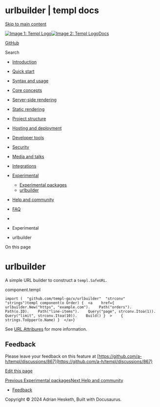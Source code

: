 urlbuilder | templ docs
===============

[Skip to main content](https://templ.guide/experimental/urlbuilder#__docusaurus_skipToContent_fallback)

[![Image 1: Templ Logo](https://templ.guide/img/logo.svg)![Image 2: Templ Logo](https://templ.guide/img/logo.svg)](https://templ.guide/)[Docs](https://templ.guide/)

[GitHub](https://github.com/a-h/templ)

Search

*   [Introduction](https://templ.guide/)
*   [Quick start](https://templ.guide/quick-start/installation)
    
*   [Syntax and usage](https://templ.guide/syntax-and-usage/basic-syntax)
    
*   [Core concepts](https://templ.guide/core-concepts/components)
    
*   [Server-side rendering](https://templ.guide/server-side-rendering/creating-an-http-server-with-templ)
    
*   [Static rendering](https://templ.guide/static-rendering/generating-static-html-files-with-templ)
    
*   [Project structure](https://templ.guide/project-structure/project-structure)
    
*   [Hosting and deployment](https://templ.guide/hosting-and-deployment/hosting-on-aws-lambda)
    
*   [Developer tools](https://templ.guide/developer-tools/cli)
    
*   [Security](https://templ.guide/security/injection-attacks)
    
*   [Media and talks](https://templ.guide/media/)
*   [Integrations](https://templ.guide/integrations/web-frameworks)
    
*   [Experimental](https://templ.guide/experimental/overview)
    
    *   [Experimental packages](https://templ.guide/experimental/overview)
    *   [urlbuilder](https://templ.guide/experimental/urlbuilder)
*   [Help and community](https://templ.guide/help-and-community/)
*   [FAQ](https://templ.guide/faq/)

*   [](https://templ.guide/)
*   Experimental
*   urlbuilder

On this page

urlbuilder
==========

A simple URL builder to construct a `templ.SafeURL`.

component.templ

```
import (  "github.com/templ-go/x/urlbuilder"  "strconv"  "strings")templ component(o Order) {  <a    href={ urlbuilder.New("https", "example.com").    Path("orders").    Path(o.ID).    Path("line-items").    Query("page", strconv.Itoa(1)).    Query("limit", strconv.Itoa(10)).    Build() }  >    { strings.ToUpper(o.Name) }  </a>}
```

See [URL Attribures](https://templ.guide/syntax-and-usage/attributes#url-attributes) for more information.

Feedback[​](https://templ.guide/experimental/urlbuilder#feedback "Direct link to Feedback")
-------------------------------------------------------------------------------------------

Please leave your feedback on this feature at [https://github.com/a-h/templ/discussions/867](https://github.com/a-h/templ/discussions/867)

[Edit this page](https://github.com/a-h/templ/tree/main/docs/docs/13-experimental/02-urlbuilder.md)

[Previous Experimental packages](https://templ.guide/experimental/overview)[Next Help and community](https://templ.guide/help-and-community/)

*   [Feedback](https://templ.guide/experimental/urlbuilder#feedback)

Copyright © 2024 Adrian Hesketh, Built with Docusaurus.